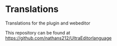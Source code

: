# Translations
Translations for the plugin and webeditor

This repository can be found at https://github.com/nathans212/UltraEditorlanguage

